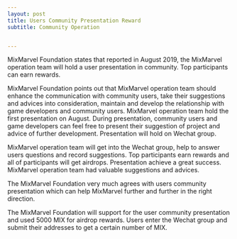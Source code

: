 ```yaml
---
layout: post
title: Users Community Presentation Reward 
subtitle: Community Operation


---
```


MixMarvel Foundation states that reported in August 2019, the MixMarvel operation team will hold a user presentation in community. Top participants can earn rewards. 

MixMarvel Foundation points out that MixMarvel operation team should enhance the communication with community users, take their suggestions and advices into consideration, maintain and develop the relationship with game developers and community users. MixMarvel operation team hold the first presentation on August. During presentation, community users and game developers can feel free to present their suggestion of project and advice of further development. Presentation will hold on Wechat group. 

MixMarvel operation team will get into the Wechat group, help to answer users questions and record suggestions. Top participants earn rewards and all of participants will get airdrops. Presentation achieve a great success. MixMarvel operation team had valuable suggestions and advices.

The MixMarvel Foundation very much agrees with users community presentation which can help MixMarvel further and further in the right direction.

The MixMarvel Foundation will support for the user community presentation and used 5000 MIX for airdrop rewards. Users enter the Wechat group and submit their addresses to get a certain number of MIX.

